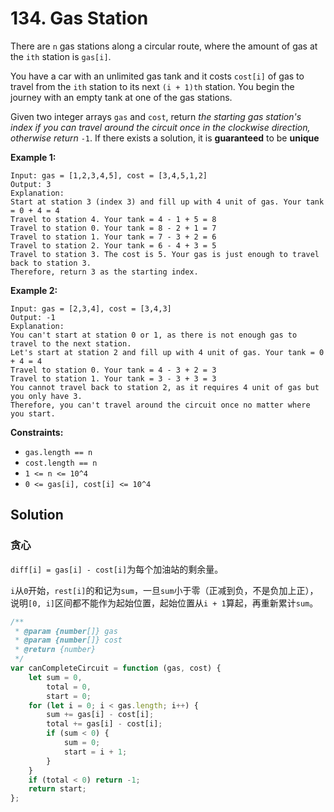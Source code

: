 # 134. Gas Station

There are `n` gas stations along a circular route, where the amount of gas at the `ith` station is `gas[i]`.

You have a car with an unlimited gas tank and it costs `cost[i]` of gas to travel from the `ith` station to its next `(i + 1)th` station. You begin the journey with an empty tank at one of the gas stations.

Given two integer arrays `gas` and `cost`, return _the starting gas station's index if you can travel around the circuit once in the clockwise direction, otherwise return_ `-1`. If there exists a solution, it is **guaranteed** to be **unique**

**Example 1:**

```
Input: gas = [1,2,3,4,5], cost = [3,4,5,1,2]
Output: 3
Explanation:
Start at station 3 (index 3) and fill up with 4 unit of gas. Your tank = 0 + 4 = 4
Travel to station 4. Your tank = 4 - 1 + 5 = 8
Travel to station 0. Your tank = 8 - 2 + 1 = 7
Travel to station 1. Your tank = 7 - 3 + 2 = 6
Travel to station 2. Your tank = 6 - 4 + 3 = 5
Travel to station 3. The cost is 5. Your gas is just enough to travel back to station 3.
Therefore, return 3 as the starting index.
```

**Example 2:**

```
Input: gas = [2,3,4], cost = [3,4,3]
Output: -1
Explanation:
You can't start at station 0 or 1, as there is not enough gas to travel to the next station.
Let's start at station 2 and fill up with 4 unit of gas. Your tank = 0 + 4 = 4
Travel to station 0. Your tank = 4 - 3 + 2 = 3
Travel to station 1. Your tank = 3 - 3 + 3 = 3
You cannot travel back to station 2, as it requires 4 unit of gas but you only have 3.
Therefore, you can't travel around the circuit once no matter where you start.
```

**Constraints:**

-   `gas.length == n`
-   `cost.length == n`
-   `1 <= n <= 10^4`
-   `0 <= gas[i], cost[i] <= 10^4`

## Solution

### 贪心

`diff[i] = gas[i] - cost[i]`为每个加油站的剩余量。

`i`从`0`开始，`rest[i]`的和记为`sum`，一旦`sum`小于零（正减到负，不是负加上正），说明`[0, i]`区间都不能作为起始位置，起始位置从`i + 1`算起，再重新累计`sum`。

```javascript
/**
 * @param {number[]} gas
 * @param {number[]} cost
 * @return {number}
 */
var canCompleteCircuit = function (gas, cost) {
    let sum = 0,
        total = 0,
        start = 0;
    for (let i = 0; i < gas.length; i++) {
        sum += gas[i] - cost[i];
        total += gas[i] - cost[i];
        if (sum < 0) {
            sum = 0;
            start = i + 1;
        }
    }
    if (total < 0) return -1;
    return start;
};
```
